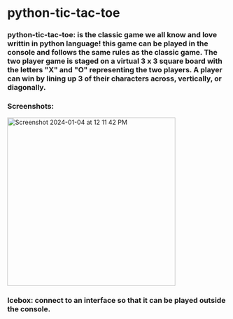 # python-tic-tac-toe

### **python-tic-tac-toe:** is the classic game we all know and love writtin in python language! this game can be played in the console and follows the same rules as the classic game. The two player game is staged on a virtual 3 x 3 square board with the letters "X" and "O" representing the two players. A player can win by lining up 3 of their characters across, vertically, or diagonally. 

### **Screenshots:**
<img width="384" alt="Screenshot 2024-01-04 at 12 11 42 PM" src="https://github.com/mr-duk25/python-tic-tac-toe/assets/129014618/1dacce26-0ccf-46ab-a6c2-766f55080c0c">

### **Icebox:** connect to an interface so that it can be played outside the console.





